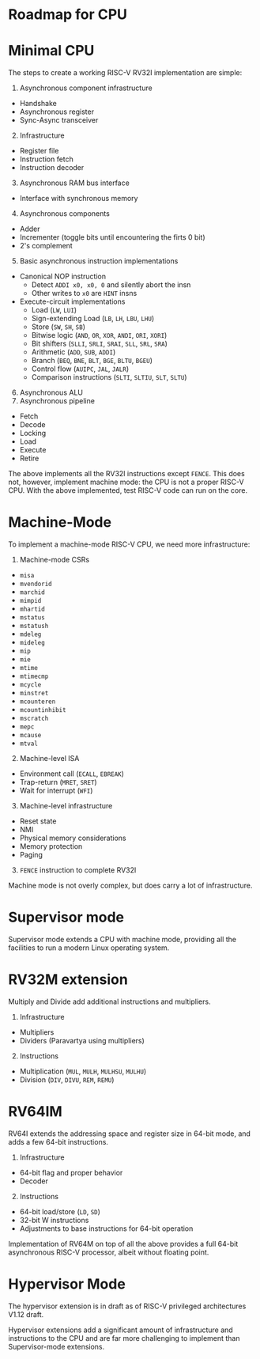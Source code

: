 Roadmap for CPU
===============

# Minimal CPU

The steps to create a working RISC-V RV32I implementation are simple:

1.  Asynchronous component infrastructure
 * Handshake
 * Asynchronous register
 * Sync-Async transceiver
2. Infrastructure
 * Register file
 * Instruction fetch
 * Instruction decoder
3. Asynchronous RAM bus interface
 * Interface with synchronous memory
4.  Asynchronous components
 * Adder
 * Incrementer (toggle bits until encountering the firts 0 bit)
 * 2's complement
5.  Basic asynchronous instruction implementations
 * Canonical NOP instruction
   * Detect `ADDI x0, x0, 0` and silently abort the insn
   * Other writes to `x0` are `HINT` insns
 * Execute-circuit implementations
   * Load (`LW`, `LUI`)
   * Sign-extending Load (`LB`, `LH`, `LBU`, `LHU`)
   * Store (`SW`, `SH`, `SB`)
   * Bitwise logic (`AND`, `OR`, `XOR`, `ANDI`, `ORI`, `XORI`)
   * Bit shifters (`SLLI`, `SRLI`, `SRAI`, `SLL`, `SRL`, `SRA`)
   * Arithmetic (`ADD`, `SUB`, `ADDI`)
   * Branch (`BEQ`, `BNE`, `BLT`, `BGE`, `BLTU`, `BGEU`)
   * Control flow (`AUIPC`, `JAL`, `JALR`)
   * Comparison instructions (`SLTI`, `SLTIU`, `SLT`, `SLTU`)
6.  Asynchronous ALU
7.  Asynchronous pipeline
 * Fetch
 * Decode
 * Locking
 * Load
 * Execute
 * Retire

The above implements all the RV32I instructions except `FENCE`.  This
does not, however, implement machine mode:  the CPU is not a proper
RISC-V CPU.  With the above implemented, test RISC-V code can run on
the core.

# Machine-Mode

To implement a machine-mode RISC-V CPU, we need more infrastructure:

1.  Machine-mode CSRs
 * `misa`
 * `mvendorid`
 * `marchid`
 * `mimpid`
 * `mhartid`
 * `mstatus`
 * `mstatush`
 * `mdeleg`
 * `mideleg`
 * `mip`
 * `mie`
 * `mtime`
 * `mtimecmp`
 * `mcycle`
 * `minstret`
 * `mcounteren`
 * `mcountinhibit`
 * `mscratch`
 * `mepc`
 * `mcause`
 * `mtval`
2.  Machine-level ISA
 * Environment call (`ECALL`, `EBREAK`)
 * Trap-return (`MRET`, `SRET`)
 * Wait for interrupt (`WFI`)
3.  Machine-level infrastructure
 * Reset state
 * NMI
 * Physical memory considerations
 * Memory protection
 * Paging
3.  `FENCE` instruction to complete RV32I

Machine mode is not overly complex, but does carry a lot of infrastructure.

# Supervisor mode

Supervisor mode extends a CPU with machine mode, providing all the facilities
to run a modern Linux operating system.

# RV32M extension

Multiply and Divide add additional instructions and multipliers.

1.  Infrastructure
 * Multipliers
 * Dividers (Paravartya using multipliers)
2.  Instructions
 * Multiplication (`MUL`, `MULH`, `MULHSU`, `MULHU`)
 * Division (`DIV`, `DIVU`, `REM`, `REMU`)

# RV64IM

RV64I extends the addressing space and register size in 64-bit mode, and adds
a few 64-bit instructions.

1.  Infrastructure
 * 64-bit flag and proper behavior
 * Decoder
2.  Instructions
 * 64-bit load/store (`LD`, `SD`)
 * 32-bit W instructions
 * Adjustments to base instructions for 64-bit operation

Implementation of RV64M on top of all the above provides a full 64-bit
asynchronous RISC-V processor, albeit without floating point.

# Hypervisor Mode

The hypervisor extension is in draft as of RISC-V privileged architectures
V1.12 draft.

Hypervisor extensions add a significant amount of infrastructure and
instructions to the CPU and are far more challenging to implement than
Supervisor-mode extensions.
